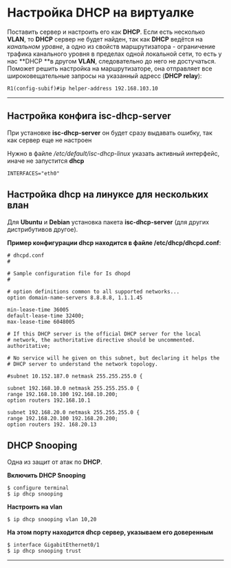 # Настройка DHCP на виртуалке

Поставить сервер и настроить его как **DHCP**.
Если есть несколько **VLAN**, то **DHCP** сервер не будет найден, так как **DHCP** ведётся на *канальном уровне*, а одно из свойств маршрутизатора - ограничение трафика канального уровня в пределах одной локальной сети, то есть у нас **DHCP **в другом **VLAN**, следовательно до него не достучаться.
Поможет решить настройка на маршрутизаторе, она отправляет все широковещательные запросы на указанный адресс (**DHCP relay**):

```R1(config-subif)#ip helper-address 192.168.103.10 
R1(config-subif)#ip helper-address 192.168.103.10 
```
-------
## Настройка конфига isc-dhcp-server

При установке **isc-dhcp-server** он будет сразу выдавать ошибку, так как сервер еще не настроен

Нужно в файле */etc/default/isc-dhcp-linux* указать активный интерфейс, иначе не запустится **dhcp**

```
INTERFACES="eth0"
```

## Настройка dhcp на линуксе для нескольких влан

Для **Ubuntu** и **Debian** установка пакета **isc-dhcp-server** (для других дистрибутивов другое). 

**Пример конфигурации dhcp находится в файле /etc/dhcp/dhcpd.conf**:

```
# dhcpd.conf
#

# Sample configuration file for Is dhopd
#

# option definitions common to all supported networks...
option domain-name-servers 8.8.8.8, 1.1.1.45

min-lease-time 36005
default-lease-time 32400;
max-lease-time 6048005

# If this DHCP server is the official DHCP server for the local
# network, the authoritative directive should be uncommented.
authoritative;

# No service will he given on this subnet, but declaring it helps the
# DHCP server to understand the network topology.

#subnet 10.152.187.0 netmask 255.255.255.0 {

subnet 192.168.10.0 netmask 255.255.255.0 {
range 192.168.10.100 192.168.10.200;
option routers 192.168.10.1

subnet 192.168.20.0 netmask 255.255.255.0 {
range 192.168.20.100 192.168.20.200;
option routers 192. 168.20.13

```

## DHCP Snooping

Одна из защит от атак по **DHCP**.

**Включить DHCP Snooping**

```
$ configure terminal
$ ip dhcp snooping
```

**Настроить на vlan**

```
$ ip dhcp snooping vlan 10,20
```

**На этом порту находится dhcp сервер, указываем его доверенным**

```
$ interface GigabitEthernet0/1
$ ip dhcp snooping trust
```

-------------

